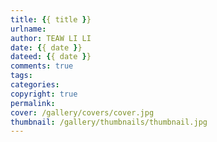 ```yaml
---
title: {{ title }} 
urlname:
author: TEAW LI LI
date: {{ date }}
dateed: {{ date }} 
comments: true
tags:
categories:
copyright: true
permalink: 
cover: /gallery/covers/cover.jpg
thumbnail: /gallery/thumbnails/thumbnail.jpg
---
```

